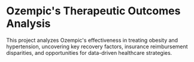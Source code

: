 # Ozempic's Therapeutic Outcomes Analysis
This project analyzes Ozempic's effectiveness in treating obesity and hypertension, uncovering key recovery factors, insurance reimbursement disparities, and opportunities for data-driven healthcare strategies.
